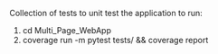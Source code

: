 Collection of tests to unit test the application to run:

1. cd Multi_Page_WebApp 
1. coverage run -m pytest tests/ && coverage report